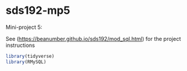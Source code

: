 sds192-mp5
================

Mini-project 5:

See (<https://beanumber.github.io/sds192/mod_sql.html>) for the project
instructions

``` r
library(tidyverse)
library(RMySQL)
```
